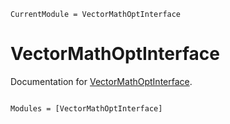 ```@meta
CurrentModule = VectorMathOptInterface
```

# VectorMathOptInterface

Documentation for [VectorMathOptInterface](https://github.com/manuelbb-upb/VectorMathOptInterface.jl).

```@index
```

```@autodocs
Modules = [VectorMathOptInterface]
```
